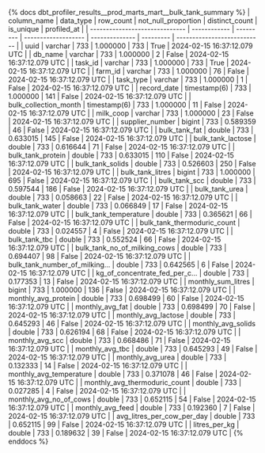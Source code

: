 {% docs dbt_profiler_results__prod_marts_mart__bulk_tank_summary  %}
| column_name                    | data_type    | row_count | not_null_proportion | distinct_count | is_unique | profiled_at                 |
| ------------------------------ | ------------ | --------- | ------------------- | -------------- | --------- | --------------------------- |
| uuid                           | varchar      |       733 |            1.000000 |            733 |      True | 2024-02-15 16:37:12.079 UTC |
| db_name                        | varchar      |       733 |            1.000000 |              2 |     False | 2024-02-15 16:37:12.079 UTC |
| task_id                        | varchar      |       733 |            1.000000 |            733 |      True | 2024-02-15 16:37:12.079 UTC |
| farm_id                        | varchar      |       733 |            1.000000 |             76 |     False | 2024-02-15 16:37:12.079 UTC |
| task_type                      | varchar      |       733 |            1.000000 |              1 |     False | 2024-02-15 16:37:12.079 UTC |
| record_date                    | timestamp(6) |       733 |            1.000000 |            141 |     False | 2024-02-15 16:37:12.079 UTC |
| bulk_collection_month          | timestamp(6) |       733 |            1.000000 |             11 |     False | 2024-02-15 16:37:12.079 UTC |
| milk_coop                      | varchar      |       733 |            1.000000 |             23 |     False | 2024-02-15 16:37:12.079 UTC |
| supplier_number                | bigint       |       733 |            0.589359 |             46 |     False | 2024-02-15 16:37:12.079 UTC |
| bulk_tank_fat                  | double       |       733 |            0.633015 |            145 |     False | 2024-02-15 16:37:12.079 UTC |
| bulk_tank_lactose              | double       |       733 |            0.616644 |             71 |     False | 2024-02-15 16:37:12.079 UTC |
| bulk_tank_protein              | double       |       733 |            0.633015 |            110 |     False | 2024-02-15 16:37:12.079 UTC |
| bulk_tank_solids               | double       |       733 |            0.526603 |            250 |     False | 2024-02-15 16:37:12.079 UTC |
| bulk_tank_litres               | bigint       |       733 |            1.000000 |            695 |     False | 2024-02-15 16:37:12.079 UTC |
| bulk_tank_scc                  | double       |       733 |            0.597544 |            186 |     False | 2024-02-15 16:37:12.079 UTC |
| bulk_tank_urea                 | double       |       733 |            0.058663 |             22 |     False | 2024-02-15 16:37:12.079 UTC |
| bulk_tank_water                | double       |       733 |            0.066849 |             17 |     False | 2024-02-15 16:37:12.079 UTC |
| bulk_tank_temperature          | double       |       733 |            0.365621 |             66 |     False | 2024-02-15 16:37:12.079 UTC |
| bulk_tank_thermoduric_count    | double       |       733 |            0.024557 |              4 |     False | 2024-02-15 16:37:12.079 UTC |
| bulk_tank_tbc                  | double       |       733 |            0.552524 |             66 |     False | 2024-02-15 16:37:12.079 UTC |
| bulk_tank_no_of_milking_cows   | double       |       733 |            0.694407 |             98 |     False | 2024-02-15 16:37:12.079 UTC |
| bulk_tank_number_of_milking... | double       |       733 |            0.642565 |              6 |     False | 2024-02-15 16:37:12.079 UTC |
| kg_of_concentrate_fed_per_c... | double       |       733 |            0.177353 |             13 |     False | 2024-02-15 16:37:12.079 UTC |
| monthly_sum_litres             | bigint       |       733 |            1.000000 |            136 |     False | 2024-02-15 16:37:12.079 UTC |
| monthly_avg_protein            | double       |       733 |            0.698499 |             60 |     False | 2024-02-15 16:37:12.079 UTC |
| monthly_avg_fat                | double       |       733 |            0.698499 |             70 |     False | 2024-02-15 16:37:12.079 UTC |
| monthly_avg_lactose            | double       |       733 |            0.645293 |             46 |     False | 2024-02-15 16:37:12.079 UTC |
| monthly_avg_solids             | double       |       733 |            0.626194 |             68 |     False | 2024-02-15 16:37:12.079 UTC |
| monthly_avg_scc                | double       |       733 |            0.668486 |             71 |     False | 2024-02-15 16:37:12.079 UTC |
| monthly_avg_tbc                | double       |       733 |            0.645293 |             49 |     False | 2024-02-15 16:37:12.079 UTC |
| monthly_avg_urea               | double       |       733 |            0.132333 |             14 |     False | 2024-02-15 16:37:12.079 UTC |
| monthly_avg_temperature        | double       |       733 |            0.371078 |             46 |     False | 2024-02-15 16:37:12.079 UTC |
| monthly_avg_thermoduric_count  | double       |       733 |            0.027285 |              4 |     False | 2024-02-15 16:37:12.079 UTC |
| monthly_avg_no_of_cows         | double       |       733 |            0.652115 |             54 |     False | 2024-02-15 16:37:12.079 UTC |
| monthly_avg_feed               | double       |       733 |            0.192360 |              7 |     False | 2024-02-15 16:37:12.079 UTC |
| avg_litres_per_cow_per_day     | double       |       733 |            0.652115 |             99 |     False | 2024-02-15 16:37:12.079 UTC |
| litres_per_kg                  | double       |       733 |            0.189632 |             39 |     False | 2024-02-15 16:37:12.079 UTC |
{% enddocs %}
